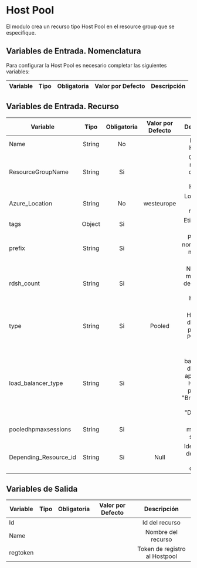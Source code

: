 # Host Pool
El modulo crea un recurso tipo Host Pool en el resource group que se especifique.

## Variables de Entrada. Nomenclatura
Para configurar la Host Pool es necesario completar las siguientes variables:

|Variable           |Tipo   |Obligatoria    |Valor por Defecto  |Descripción                                                    |
|-------------------|:-----:|:-------------:|:-----------------:|:-------------------------------------------------------------:|


## Variables de Entrada. Recurso

|Variable              |Tipo   |Obligatoria    |Valor por Defecto  |Descripción                                                    |
|----------------------|:-----:|:-------------:|:-----------------:|:-------------------------------------------------------------:|
|Name                  |String |No             |	           |Name of Hostpool 						   |
|ResourceGroupName     |String |Si             |                   |Grupo de recursos donde se crea el Hostpool                    |
|Azure_Location        |String |No             |westeurope         |Localización de los recursos.                                  |
|tags                  |Object |Si             |                   |Etiquetas del recurso                                          |
|prefix		       |String |Si             |                   |Prefijo del nombre de las máquinas WVD                         |
|rdsh_count 	       |String |Si             |                   |Número de maquinas a desplegar en cada Hostpool                |
|type 		       |String |Si             |Pooled             |Tipo de HostPool a desplegar, puede ser Personal o Pooled      |
|load_balancer_type    |String |Si             |                   |Tipo de balanceador de carga a aplicar en el HostPool, puede ser "BreadthFirst" or "DepthFirst"         |
|pooledhpmaxsessions   |String |Si             |                   |Límite máximo de sesiones           |
|Depending_Resource_id |String |Si             |Null               |Identificador del recurso del que depende                      |



## Variables de Salida

|Variable              |Tipo   |Obligatoria    |Valor por Defecto  |Descripción                                                    |
|----------------------|:-----:|:-------------:|:-----------------:|:-------------------------------------------------------------:|
|Id                    |       |               |                   |Id del recurso                                                 |
|Name                  |       |               |                   |Nombre del recurso                                             |
|regtoken              |       |               |                   |Token de registro al Hostpool                                  |

